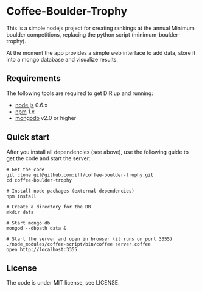 # Coffee-Boulder-Trophy

This is a simple nodejs project for creating rankings at the annual Minimum
boulder competitions, replacing the python script (minimum-boulder-trophy).

At the moment the app provides a simple web interface to add data, store it
into a mongo database and visualize results.


## Requirements

The following tools are required to get DIR up and running:

 * [node.js](http://nodejs.org/) 0.6.x
 * [npm](http://npmjs.org/) 1.x
 * [mongodb](http://www.mongodb.org/) v2.0 or higher


## Quick start

After you install all dependencies (see above), use the following guide to get
the code and start the server:

    # Get the code
    git clone git@github.com:iff/coffee-boulder-trophy.git
    cd coffee-boulder-trophy

    # Install node packages (external dependencies)
    npm install

    # Create a directory for the DB
    mkdir data

    # Start mongo db
    mongod --dbpath data &

    # Start the server and open in browser (it runs on port 3355)
    ./node_modules/coffee-script/bin/coffee server.coffee
    open http://localhost:3355


## License

The code is under MIT license, see LICENSE.

